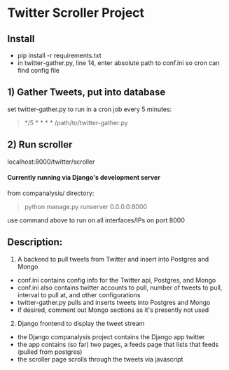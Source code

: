 # Twitter Scroller Project

## Install
- pip install -r requirements.txt
- in twitter-gather.py, line 14, enter absolute path to conf.ini so cron can find config file
## 1) Gather Tweets, put into database
set twitter-gather.py to run in a cron job every 5 minutes:
>*/5 * * * * /path/to/twitter-gather.py
## 2) Run scroller
localhost:8000/twitter/scroller
#### Currently running via Django's development server
from companalysis/ directory:
>python manage.py runserver 0.0.0.0:8000
> 
use command above to run on all interfaces/IPs on port 8000
## Description: 

1) A backend to pull tweets from Twitter and insert into Postgres and Mongo
- conf.ini contains config info for the Twitter api, Postgres, and Mongo
- conf.ini also contains twitter accounts to pull, number of tweets to pull, interval to pull at, and other configurations
- twitter-gather.py pulls and inserts tweets into Postgres and Mongo
- if desired, comment out Mongo sections as it's presently not used

2) Django frontend to display the tweet stream 
- the Django companalysis project contains the Django app twitter
- the app contains (so far) two pages, a feeds page that lists that feeds (pulled from postgres)
- the scroller page scrolls through the tweets via javascript

